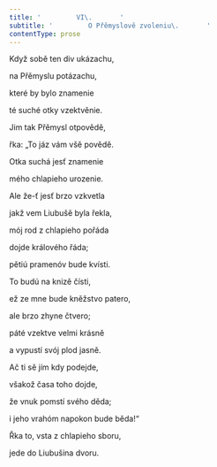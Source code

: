 ```yaml
---
title: '         VI\.       '
subtitle: '         O Přěmyslově zvoleniu\.       '
contentType: prose
---
```


Když sobě ten div ukázachu,

na Přěmyslu potázachu,

které by bylo znamenie

té suché otky vzektvěnie.

Jim tak Přěmysl otpovědě,

řka: „To jáz vám všě povědě.

Otka suchá jesť znamenie

mého chlapieho urozenie.

Ale že-ť jesť brzo vzkvetla

jakž vem Liubušě byla řekla,

mój rod z chlapieho pořáda

dojde králového řáda;

pětiú pramenóv bude kvísti.

To budú na knizě čísti,

ež ze mne bude kněžstvo patero,

ale brzo zhyne čtvero;

páté vzektve velmi krásně

a vypustí svój plod jasně.

Ač ti sě jím kdy podejde,

všakož časa toho dojde,

že vnuk pomstí svého děda;

i jeho vrahóm napokon bude běda!“

Řka to, vsta z chlapieho sboru,

jede do Liubušina dvoru.
